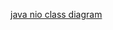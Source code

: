 
[java nio class diagram](https://github.com/7123531a/7123531a.github.io/blob/master/images/java-nio.svg)


